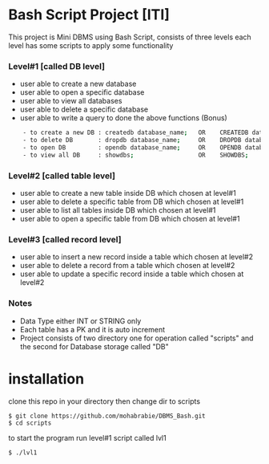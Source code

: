 # Bash Script Project [ITI]
This project is Mini DBMS using Bash Script, consists of three levels each level has some scripts to apply some functionality
### Level#1   [called DB level]
- user able to create a new database
- user able to open a specific database
- user able to view all databases
- user able to delete a specific database
- user able to write a query to done the above functions (Bonus)
```bash
    - to create a new DB : createdb database_name;   OR    CREATEDB database_name;
    - to delete DB       : dropdb database_name;     OR    DROPDB database_name;
    - to open DB         : opendb database_name;     OR    OPENDB database_name;
    - to view all DB     : showdbs;                  OR    SHOWDBS;
```
### Level#2   [called table level]
- user able to create a new  table inside DB which chosen at level#1
- user able to delete a specific table from  DB which chosen at level#1
- user able to list all tables inside DB which chosen at level#1
- user able to open a specific table from DB which chosen at level#1

### Level#3   [called record level]
- user able to insert a new record inside a table which chosen at level#2
- user able to delete a record from a table which chosen at level#2
- user able to update a specific record inside a table which chosen at level#2

### Notes
- Data Type either INT or STRING only
- Each table has a PK and it is auto increment
- Project consists of two directory one for operation called "scripts" and the second for Database storage called "DB" 

# installation
clone this repo in your directory then change dir to scripts 
``` git
$ git clone https://github.com/mohabrabie/DBMS_Bash.git
$ cd scripts
```
to start the program run  level#1 script called lvl1
```git
$ ./lvl1
```

